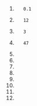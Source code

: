 1.        0.1
2.        12
3.        3
4.        47
5.        
6.        
7.        
8.        
9.        
10.       
11.       
12.       